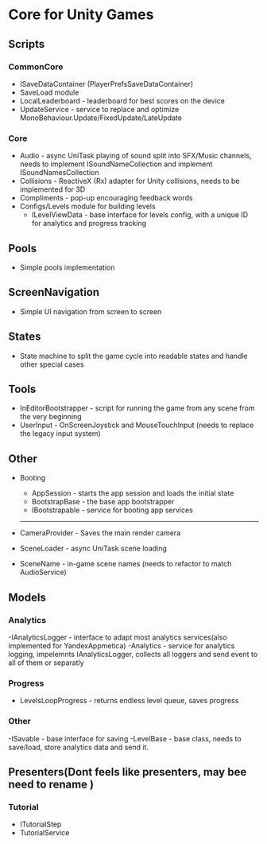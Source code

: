 # Core for Unity Games

## Scripts

### CommonCore
- ISaveDataContainer (PlayerPrefsSaveDataContainer)
- SaveLoad module
- LocalLeaderboard - leaderboard for best scores on the device
- UpdateService - service to replace and optimize MonoBehaviour.Update/FixedUpdate/LateUpdate

### Core
- Audio - async UniTask playing of sound split into SFX/Music channels, needs to implement ISoundNameCollection and implement ISoundNamesCollection
- Collisions - ReactiveX (Rx) adapter for Unity collisions, needs to be implemented for 3D
- Compliments - pop-up encouraging feedback words
- Configs/Levels module for building levels
  - ILevelViewData - base interface for levels config, with a unique ID for analytics and progress tracking

## Pools
- Simple pools implementation

## ScreenNavigation
- Simple UI navigation from screen to screen

## States
- State machine to split the game cycle into readable states and handle other special cases

## Tools
- InEditorBootstrapper - script for running the game from any scene from the very beginning
- UserInput - OnScreenJoystick and MouseTouchInput (needs to replace the legacy input system)

## Other
- Booting
  - AppSession - starts the app session and loads the initial state
  - BootstrapBase - the base app bootstrapper
  - IBootstrapable - service for booting app services

  ****
- CameraProvider - Saves the main render camera
- SceneLoader - async UniTask scene loading
- SceneName - in-game scene names (needs to refactor to match AudioService)

## Models
### Analytics
-IAnalyticsLogger - interface to adapt most analytics services(also implemented for YandexAppmetica)
-Analytics - service for analytics logging, impelemnts IAnalyticsLogger, collects all loggers and send event to all of them or separatly
### Progress
- LevelsLoopProgress - returns endless level queue, saves progress
### Other
-ISavable - base interface for saving
-LevelBase - base class, needs to save/load, store analytics data and send it.
## Presenters(Dont feels like presenters, may bee need to rename )
### Tutorial
- ITutorialStep
- TutorialService
